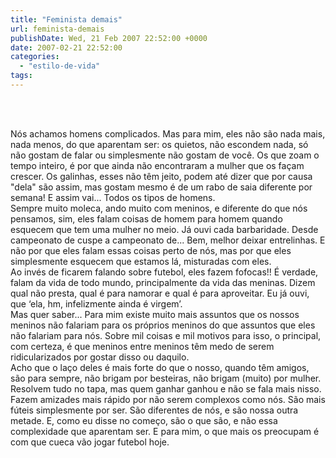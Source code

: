 ```yaml
---
title: "Feminista demais"
url: feminista-demais
publishDate: Wed, 21 Feb 2007 22:52:00 +0000
date: 2007-02-21 22:52:00
categories: 
  - "estilo-de-vida"
tags: 
---
```

<a href="http://3.bp.blogspot.com/_BzqI_RDZ6O4/Sbwn4YkfhxI/AAAAAAAAAGk/I6JxG-ro2VU/s1600-h/200446492-001.jpg"><img alt="" border="0" src="http://3.bp.blogspot.com/_BzqI_RDZ6O4/Sbwn4YkfhxI/AAAAAAAAAGk/I6JxG-ro2VU/s320/200446492-001.jpg"></a><br><div><br></div><div><br></div>Nós achamos homens complicados. Mas para mim, eles não são nada mais, nada menos, do que aparentam ser: os quietos, não escondem nada, só não gostam de falar ou simplesmente não gostam de você. Os que zoam o tempo inteiro, é por que ainda não encontraram a mulher que os façam crescer. Os galinhas, esses não têm jeito, podem até dizer que por causa "dela" são assim, mas gostam mesmo é de um rabo de saia diferente por semana! E assim vai... Todos os tipos de homens.<br><div>Sempre muito moleca, ando muito com meninos, e diferente do que nós pensamos, sim, eles falam coisas de homem para homem quando esquecem que tem uma mulher no meio. Já ouvi cada barbaridade. Desde campeonato de cuspe a campeonato de... Bem, melhor deixar entrelinhas. E não por que eles falam essas coisas perto de nós, mas por que eles simplesmente esquecem que estamos lá, misturadas com eles.<br></div><div>Ao invés de ficarem falando sobre futebol, eles fazem fofocas!! É verdade, falam da vida de todo mundo, principalmente da vida das meninas. Dizem qual não presta, qual é para namorar e qual é para aproveitar. Eu já ouvi, que ‘ela, hm, infelizmente ainda é virgem’.<br></div><div>Mas quer saber... Para mim existe muito mais assuntos que os nossos meninos não falariam para os próprios meninos do que assuntos que eles não falariam para nós. Sobre mil coisas e mil motivos para isso, o principal, com certeza, é que meninos entre meninos têm medo de serem ridicularizados por gostar disso ou daquilo.<br></div><div>Acho que o laço deles é mais forte do que o nosso, quando têm amigos, são para sempre, não brigam por besteiras, não brigam (muito) por mulher. Resolvem tudo no tapa, mas quem ganhar ganhou e não se fala mais nisso.<br></div><div>Fazem amizades mais rápido por não serem complexos como nós. São mais fúteis simplesmente por ser. São diferentes de nós, e são nossa outra metade. E, como eu disse no começo, são o que são, e não essa complexidade que aparentam ser. E para mim, o que mais os preocupam é com que cueca vão jogar futebol hoje.<br></div>

